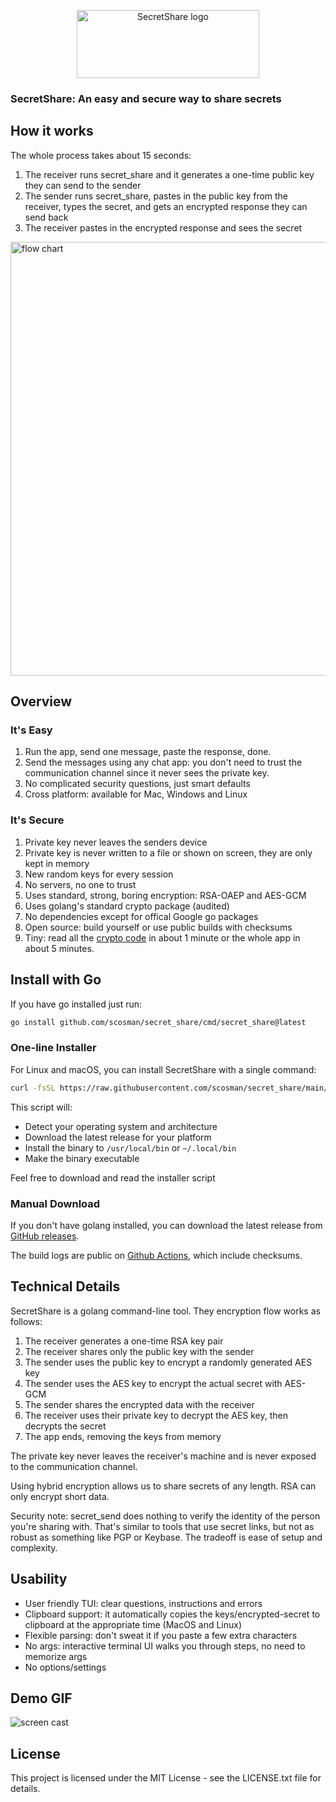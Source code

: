 <p align="center">
        <picture>
            <img width="292" height="109" alt="SecretShare logo" src="https://github.com/user-attachments/assets/f66fec47-2e54-4f3c-aced-049c40881f2e" />
        </picture>
</p>

### SecretShare: An easy and secure way to share secrets

## How it works

The whole process takes about 15 seconds:

1. The receiver runs secret_share and it generates a one-time public key they can send to the sender
2. The sender runs secret_share, pastes in the public key from the receiver, types the secret, and gets an encrypted response they can send back
3. The receiver pastes in the encrypted response and sees the secret

<img width="1669" height="694" alt="flow chart" src="https://github.com/user-attachments/assets/9a1f0b4f-915a-4bd4-80e3-14a27066f58e" />

## Overview

### It's Easy

1. Run the app, send one message, paste the response, done. 
2. Send the messages using any chat app: you don't need to trust the communication channel since it never sees the private key.
3. No complicated security questions, just smart defaults
4. Cross platform: available for Mac, Windows and Linux

### It's Secure

1. Private key never leaves the senders device
2. Private key is never written to a file or shown on screen, they are only kept in memory
3. New random keys for every session
4. No servers, no one to trust 
5. Uses standard, strong, boring encryption: RSA-OAEP and AES-GCM 
6. Uses golang's standard crypto package (audited)
7. No dependencies except for offical Google go packages
8. Open source: build yourself or use public builds with checksums
9. Tiny: read all the [crypto code](core/crypto.go) in about 1 minute or the whole app in about 5 minutes.

## Install with Go

If you have go installed just run:

```bash
go install github.com/scosman/secret_share/cmd/secret_share@latest
```

### One-line Installer

For Linux and macOS, you can install SecretShare with a single command:

```bash
curl -fsSL https://raw.githubusercontent.com/scosman/secret_share/main/install.sh | sh
```

This script will:
- Detect your operating system and architecture
- Download the latest release for your platform
- Install the binary to `/usr/local/bin` or `~/.local/bin`
- Make the binary executable

Feel free to download and read the installer script

### Manual Download

If you don't have golang installed, you can download the latest release from [GitHub releases](https://github.com/scosman/secret_share/releases). 

The build logs are public on [Github Actions](https://github.com/scosman/secret_share/actions/workflows/release.yml), which include checksums.

## Technical Details

SecretShare is a golang command-line tool. They encryption flow works as follows:

1. The receiver generates a one-time RSA key pair
2. The receiver shares only the public key with the sender
3. The sender uses the public key to encrypt a randomly generated AES key
4. The sender uses the AES key to encrypt the actual secret with AES-GCM
5. The sender shares the encrypted data with the receiver
6. The receiver uses their private key to decrypt the AES key, then decrypts the secret
7. The app ends, removing the keys from memory

The private key never leaves the receiver's machine and is never exposed to the communication channel.

Using hybrid encryption allows us to share secrets of any length. RSA can only encrypt short data.

Security note: secret_send does nothing to verify the identity of the person you're sharing with. That's similar to tools that use secret links, but not as robust as something like PGP or Keybase. The tradeoff is ease of setup and complexity.

## Usability

 - User friendly TUI: clear questions, instructions and errors
 - Clipboard support: it automatically copies the keys/encrypted-secret to clipboard at the appropriate time (MacOS and Linux)
 - Flexible parsing: don't sweat it if you paste a few extra characters
 - No args: interactive terminal UI walks you through steps, no need to memorize args
 - No options/settings

## Demo GIF

![screen cast](https://github.com/user-attachments/assets/0d2f2524-38a8-4455-9e65-23c7247d67f0)

## License

This project is licensed under the MIT License - see the LICENSE.txt file for details.
